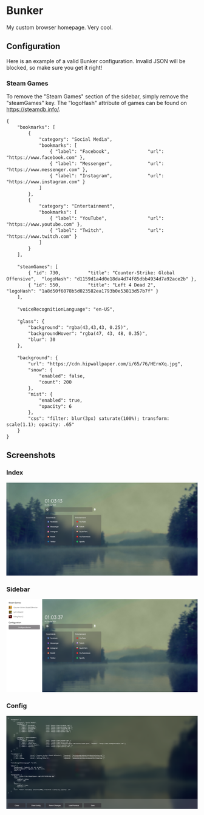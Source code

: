 # Bunker
 My custom browser homepage. Very cool.

## Configuration

Here is an example of a valid Bunker configuration. Invalid JSON will be blocked, so make sure you get it right!

### Steam Games

To remove the "Steam Games" section of the sidebar, simply remove the "steamGames" key. 
The "logoHash" attribute of games can be found on https://steamdb.info/.

```
{
    "bookmarks": [
        {
            "category": "Social Media",
            "bookmarks": [
                { "label": "Facebook",              "url": "https://www.facebook.com" },
                { "label": "Messenger",             "url": "https://www.messenger.com" },
                { "label": "Instagram",             "url": "https://www.instagram.com" }
            ]
        },
        {
            "category": "Entertainment",
            "bookmarks": [
                { "label": "YouTube",               "url": "https://www.youtube.com" },
                { "label": "Twitch",                "url": "https://www.twitch.com" }
            ]
        }
    ],

    "steamGames": [
        { "id": 730,          "title": "Counter-Strike: Global Offensive",  "logoHash": "d1159d1a4d0e18da4d74f85dbb4934d7a92ace2b" },
        { "id": 550,          "title": "Left 4 Dead 2",                     "logoHash": "1a8d50f6078b5d023582ea1793b0e53813d57b7f" }
    ],

    "voiceRecognitionLanguage": "en-US",

    "glass": {
        "background": "rgba(43,43,43, 0.25)",
        "backgroundHover": "rgba(47, 43, 48, 0.35)",
        "blur": 30
    },

    "background": {
        "url": "https://cdn.hipwallpaper.com/i/65/76/HErnXq.jpg",
        "snow": {
            "enabled": false,
            "count": 200
        },
        "mist": {
            "enabled": true,
            "opacity": 6
        },
        "css": "filter: blur(3px) saturate(100%); transform: scale(1.1); opacity: .65"
    }
}
```

## Screenshots

### Index
![Index](/media/example-main.PNG)

### Sidebar
![Sidebar](/media/example-sidebar.PNG)

### Config
![Config](/media/example-config.PNG)
